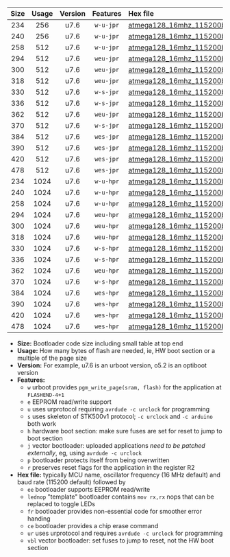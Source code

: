 |Size|Usage|Version|Features|Hex file|
|:-:|:-:|:-:|:-:|:--|
|234|256|u7.6|`w-u-jpr`|[atmega128_16mhz_115200bps_ur_vbl.hex](https://raw.githubusercontent.com/stefanrueger/urboot/main/bootloaders/atmega128/fcpu_16mhz/115200_bps/atmega128_16mhz_115200bps_ur_vbl.hex)|
|240|256|u7.6|`w-u-jpr`|[atmega128_16mhz_115200bps_lednop_ur_vbl.hex](https://raw.githubusercontent.com/stefanrueger/urboot/main/bootloaders/atmega128/fcpu_16mhz/115200_bps/atmega128_16mhz_115200bps_lednop_ur_vbl.hex)|
|258|512|u7.6|`w-u-jpr`|[atmega128_16mhz_115200bps_lednop_fr_ur_vbl.hex](https://raw.githubusercontent.com/stefanrueger/urboot/main/bootloaders/atmega128/fcpu_16mhz/115200_bps/atmega128_16mhz_115200bps_lednop_fr_ur_vbl.hex)|
|294|512|u7.6|`weu-jpr`|[atmega128_16mhz_115200bps_ee_ur_vbl.hex](https://raw.githubusercontent.com/stefanrueger/urboot/main/bootloaders/atmega128/fcpu_16mhz/115200_bps/atmega128_16mhz_115200bps_ee_ur_vbl.hex)|
|300|512|u7.6|`weu-jpr`|[atmega128_16mhz_115200bps_ee_lednop_ur_vbl.hex](https://raw.githubusercontent.com/stefanrueger/urboot/main/bootloaders/atmega128/fcpu_16mhz/115200_bps/atmega128_16mhz_115200bps_ee_lednop_ur_vbl.hex)|
|318|512|u7.6|`weu-jpr`|[atmega128_16mhz_115200bps_ee_lednop_fr_ur_vbl.hex](https://raw.githubusercontent.com/stefanrueger/urboot/main/bootloaders/atmega128/fcpu_16mhz/115200_bps/atmega128_16mhz_115200bps_ee_lednop_fr_ur_vbl.hex)|
|330|512|u7.6|`w-s-jpr`|[atmega128_16mhz_115200bps_vbl.hex](https://raw.githubusercontent.com/stefanrueger/urboot/main/bootloaders/atmega128/fcpu_16mhz/115200_bps/atmega128_16mhz_115200bps_vbl.hex)|
|336|512|u7.6|`w-s-jpr`|[atmega128_16mhz_115200bps_lednop_vbl.hex](https://raw.githubusercontent.com/stefanrueger/urboot/main/bootloaders/atmega128/fcpu_16mhz/115200_bps/atmega128_16mhz_115200bps_lednop_vbl.hex)|
|362|512|u7.6|`weu-jpr`|[atmega128_16mhz_115200bps_ee_lednop_fr_ce_ur_vbl.hex](https://raw.githubusercontent.com/stefanrueger/urboot/main/bootloaders/atmega128/fcpu_16mhz/115200_bps/atmega128_16mhz_115200bps_ee_lednop_fr_ce_ur_vbl.hex)|
|370|512|u7.6|`w-s-jpr`|[atmega128_16mhz_115200bps_lednop_fr_vbl.hex](https://raw.githubusercontent.com/stefanrueger/urboot/main/bootloaders/atmega128/fcpu_16mhz/115200_bps/atmega128_16mhz_115200bps_lednop_fr_vbl.hex)|
|384|512|u7.6|`wes-jpr`|[atmega128_16mhz_115200bps_ee_vbl.hex](https://raw.githubusercontent.com/stefanrueger/urboot/main/bootloaders/atmega128/fcpu_16mhz/115200_bps/atmega128_16mhz_115200bps_ee_vbl.hex)|
|390|512|u7.6|`wes-jpr`|[atmega128_16mhz_115200bps_ee_lednop_vbl.hex](https://raw.githubusercontent.com/stefanrueger/urboot/main/bootloaders/atmega128/fcpu_16mhz/115200_bps/atmega128_16mhz_115200bps_ee_lednop_vbl.hex)|
|420|512|u7.6|`wes-jpr`|[atmega128_16mhz_115200bps_ee_lednop_fr_vbl.hex](https://raw.githubusercontent.com/stefanrueger/urboot/main/bootloaders/atmega128/fcpu_16mhz/115200_bps/atmega128_16mhz_115200bps_ee_lednop_fr_vbl.hex)|
|478|512|u7.6|`wes-jpr`|[atmega128_16mhz_115200bps_ee_lednop_fr_ce_vbl.hex](https://raw.githubusercontent.com/stefanrueger/urboot/main/bootloaders/atmega128/fcpu_16mhz/115200_bps/atmega128_16mhz_115200bps_ee_lednop_fr_ce_vbl.hex)|
|234|1024|u7.6|`w-u-hpr`|[atmega128_16mhz_115200bps_ur.hex](https://raw.githubusercontent.com/stefanrueger/urboot/main/bootloaders/atmega128/fcpu_16mhz/115200_bps/atmega128_16mhz_115200bps_ur.hex)|
|240|1024|u7.6|`w-u-hpr`|[atmega128_16mhz_115200bps_lednop_ur.hex](https://raw.githubusercontent.com/stefanrueger/urboot/main/bootloaders/atmega128/fcpu_16mhz/115200_bps/atmega128_16mhz_115200bps_lednop_ur.hex)|
|258|1024|u7.6|`w-u-hpr`|[atmega128_16mhz_115200bps_lednop_fr_ur.hex](https://raw.githubusercontent.com/stefanrueger/urboot/main/bootloaders/atmega128/fcpu_16mhz/115200_bps/atmega128_16mhz_115200bps_lednop_fr_ur.hex)|
|294|1024|u7.6|`weu-hpr`|[atmega128_16mhz_115200bps_ee_ur.hex](https://raw.githubusercontent.com/stefanrueger/urboot/main/bootloaders/atmega128/fcpu_16mhz/115200_bps/atmega128_16mhz_115200bps_ee_ur.hex)|
|300|1024|u7.6|`weu-hpr`|[atmega128_16mhz_115200bps_ee_lednop_ur.hex](https://raw.githubusercontent.com/stefanrueger/urboot/main/bootloaders/atmega128/fcpu_16mhz/115200_bps/atmega128_16mhz_115200bps_ee_lednop_ur.hex)|
|318|1024|u7.6|`weu-hpr`|[atmega128_16mhz_115200bps_ee_lednop_fr_ur.hex](https://raw.githubusercontent.com/stefanrueger/urboot/main/bootloaders/atmega128/fcpu_16mhz/115200_bps/atmega128_16mhz_115200bps_ee_lednop_fr_ur.hex)|
|330|1024|u7.6|`w-s-hpr`|[atmega128_16mhz_115200bps.hex](https://raw.githubusercontent.com/stefanrueger/urboot/main/bootloaders/atmega128/fcpu_16mhz/115200_bps/atmega128_16mhz_115200bps.hex)|
|336|1024|u7.6|`w-s-hpr`|[atmega128_16mhz_115200bps_lednop.hex](https://raw.githubusercontent.com/stefanrueger/urboot/main/bootloaders/atmega128/fcpu_16mhz/115200_bps/atmega128_16mhz_115200bps_lednop.hex)|
|362|1024|u7.6|`weu-hpr`|[atmega128_16mhz_115200bps_ee_lednop_fr_ce_ur.hex](https://raw.githubusercontent.com/stefanrueger/urboot/main/bootloaders/atmega128/fcpu_16mhz/115200_bps/atmega128_16mhz_115200bps_ee_lednop_fr_ce_ur.hex)|
|370|1024|u7.6|`w-s-hpr`|[atmega128_16mhz_115200bps_lednop_fr.hex](https://raw.githubusercontent.com/stefanrueger/urboot/main/bootloaders/atmega128/fcpu_16mhz/115200_bps/atmega128_16mhz_115200bps_lednop_fr.hex)|
|384|1024|u7.6|`wes-hpr`|[atmega128_16mhz_115200bps_ee.hex](https://raw.githubusercontent.com/stefanrueger/urboot/main/bootloaders/atmega128/fcpu_16mhz/115200_bps/atmega128_16mhz_115200bps_ee.hex)|
|390|1024|u7.6|`wes-hpr`|[atmega128_16mhz_115200bps_ee_lednop.hex](https://raw.githubusercontent.com/stefanrueger/urboot/main/bootloaders/atmega128/fcpu_16mhz/115200_bps/atmega128_16mhz_115200bps_ee_lednop.hex)|
|420|1024|u7.6|`wes-hpr`|[atmega128_16mhz_115200bps_ee_lednop_fr.hex](https://raw.githubusercontent.com/stefanrueger/urboot/main/bootloaders/atmega128/fcpu_16mhz/115200_bps/atmega128_16mhz_115200bps_ee_lednop_fr.hex)|
|478|1024|u7.6|`wes-hpr`|[atmega128_16mhz_115200bps_ee_lednop_fr_ce.hex](https://raw.githubusercontent.com/stefanrueger/urboot/main/bootloaders/atmega128/fcpu_16mhz/115200_bps/atmega128_16mhz_115200bps_ee_lednop_fr_ce.hex)|

- **Size:** Bootloader code size including small table at top end
- **Usage:** How many bytes of flash are needed, ie, HW boot section or a multiple of the page size
- **Version:** For example, u7.6 is an urboot version, o5.2 is an optiboot version
- **Features:**
  + `w` urboot provides `pgm_write_page(sram, flash)` for the application at `FLASHEND-4+1`
  + `e` EEPROM read/write support
  + `u` uses urprotocol requiring `avrdude -c urclock` for programming
  + `s` uses skeleton of STK500v1 protocol; `-c urclock` and `-c arduino` both work
  + `h` hardware boot section: make sure fuses are set for reset to jump to boot section
  + `j` vector bootloader: uploaded applications *need to be patched externally*, eg, using `avrdude -c urclock`
  + `p` bootloader protects itself from being overwritten
  + `r` preserves reset flags for the application in the register R2
- **Hex file:** typically MCU name, oscillator frequency (16 MHz default) and baud rate (115200 default) followed by
  + `ee` bootloader supports EEPROM read/write
  + `lednop` "template" bootloader contains `mov rx,rx` nops that can be replaced to toggle LEDs
  + `fr` bootloader provides non-essential code for smoother error handing
  + `ce` bootloader provides a chip erase command
  + `ur` uses urprotocol and requires `avrdude -c urclock` for programming
  + `vbl` vector bootloader: set fuses to jump to reset, not the HW boot section
